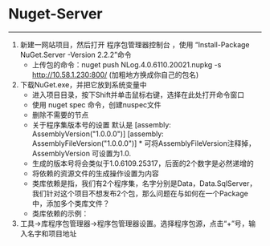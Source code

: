 # Nuget-Server

---

1. 新建一网站项目，然后打开 程序包管理器控制台 ，使用 “Install-Package NuGet.Server -Version 2.2.2”命令
	* 上传包的命令：nuget push NLog.4.0.6110.20021.nupkg -s http://10.58.1.230:800/ (加粗地方换成你自己的包名)
2. 下载NuGet.exe，并把它放到系统变量中
	* 进入项目目录，按下Shift并单击鼠标右键，选择在此处打开命令窗口		
	* 使用 nuget spec 命令，创建nuspec文件		
	* 删除不需要的节点		
	* 关于程序集版本号的设置 默认是 [assembly: AssemblyVersion("1.0.0.0")] [assembly: AssemblyFileVersion("1.0.0.0")]	* 可将AssemblyFileVersion注释掉，AssemblyVersion 可设置为1.0.
	* 生成的版本号将会类似于1.0.6109.25317，后面的2个数字是必然递增的		
	* 将依赖的资源文件的生成操作设置为内容		
	* 类库依赖是指，我们有2个程序集，名字分别是Data，Data.SqlServer，我们针对这个项目不想发布2个包，那么问题在与如何在一个Package中，添加多个类库文件？		
	* 类库依赖的示例：<file src=".\bin\release\data.dll" target="lib\net40" />
3. 工具->库程序包管理器->程序包管理器设置。选择程序包源，点击“+”号，输入名字和项目地址
